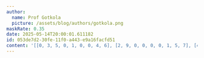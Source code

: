 ```yaml
---
author:
  name: Prof Gotkola
  picture: /assets/blog/authors/gotkola.png
maskRate: 0.35
date: 2025-05-14T20:00:01.611182
id: 053de7d2-30fe-11f0-a443-e9a16facfd51
content: '[[0, 3, 5, 0, 1, 0, 0, 4, 6], [2, 9, 0, 0, 0, 0, 1, 5, 7], [4, 0, 0, 2, 6, 0, 9, 0, 3], [0, 4, 3, 1, 5, 9, 0, 7, 2], [9, 0, 8, 0, 2, 6, 4, 0, 1], [0, 0, 2, 0, 3, 8, 6, 9, 5], [1, 6, 9, 0, 4, 3, 7, 2, 8], [5, 0, 4, 6, 7, 0, 0, 1, 0], [0, 2, 7, 8, 9, 1, 0, 6, 0]]'
---
```

